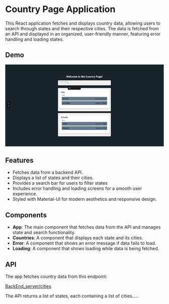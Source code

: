 # Country Page Application

This React application fetches and displays country data, allowing users to search through states and their respective cities. The data is fetched from an API and displayed in an organized, user-friendly manner, featuring error handling and loading states.

## Demo
<img src="./demoImage/Screen Recording 2024-11-12 at 7.20.49.gif">

## Features

- Fetches data from a backend API.
- Displays a list of states and their cities.
- Provides a search bar for users to filter states
- Includes error handling and loading screens for a smooth user experience.
- Styled with Material-UI for modern aesthetics and responsive design.

## Components

- **App**: The main component that fetches data from the API and manages state and search functionality.
- **Countries**: A component that displays each state and its cities.
- **Error**: A component that shows an error message if data fails to load.
- **Loading**: A component that shows loading  while data is being fetched.

## API

The app fetches country data from this endpoint:

[BackEnd_server/cities](https://local-api-data-fetch-countries-backend.vercel.app/cities)

The API returns a list of states, each containing a list of cities.....
